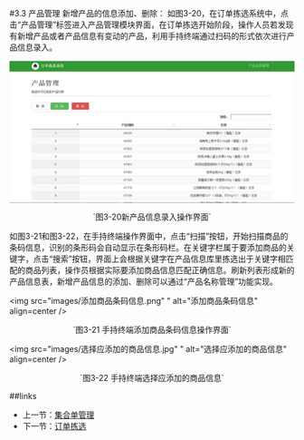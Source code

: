 #3.3 产品管理
新增产品的信息添加、删除：
如图3-20，在订单拣选系统中，点击“产品管理”标签进入产品管理模块界面，在订单拣选开始阶段，操作人员若发现有新增产品或者产品信息有变动的产品，利用手持终端通过扫码的形式依次进行产品信息录入。

<img src="images/产品管理.png"  alt="产品管理" align=center />
 <p align=center> `图3-20新产品信息录入操作界面` </p>

如图3-21和图3-22，在手持终端操作界面中，点击“扫描”按钮，开始扫描商品的条码信息，识别的条形码会自动显示在条形码栏。在关键字栏属于要添加商品的关键字，点击“搜索”按钮，界面上会根据关键字在产品信息库里拣选出于关键字相匹配的商品列表，操作员根据实际要添加商品信息匹配正确信息。刷新列表形成新的产品信息表，新增产品信息的添加、删除可以通过“产品名称管理”功能实现。

<img src="images/添加商品条码信息.png" " alt="添加商品条码信息" align=center />
 <p align=center> `图3-21 手持终端添加商品条码信息操作界面` </p>

<img src="images/选择应添加的商品信息.jpg" " alt="选择应添加的商品信息" align=center />
 <p align=center> `图3-22 手持终端选择应添加的商品信息` </p>

##links
+ 上一节：[集合单管理](03.2.md)
+ 下一节：[订单拣选](03.4.md)